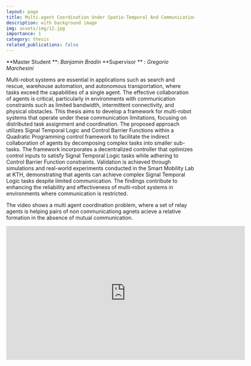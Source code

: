 ```yaml
---
layout: page
title: Multi-agent Coordination Under Spatio-Temporal And Communication Constraints
description: with background image
img: assets/img/12.jpg
importance: 1
category: thesis
related_publications: false
---
```


**Master Student **: *Banjamin Bradin*
**Supervisor **    : *Gregorio Marchesini*

Multi-robot systems are essential in applications such as search and rescue, warehouse automation, and autonomous transportation, where tasks exceed the capabilities of a single agent. The effective collaboration of agents is critical, particularly in environments with communication constraints such as limited bandwidth, intermittent connectivity, and physical obstacles. This thesis aims to develop a framework for multi-robot systems that operate under these communication limitations, focusing on distributed task assignment and coordination. The proposed approach utilizes Signal Temporal Logic and Control Barrier Functions within a Quadratic Programming control framework to facilitate the indirect collaboration of agents by decomposing complex tasks into smaller sub-tasks. The framework incorporates a decentralized controller that optimizes control inputs to satisfy Signal Temporal Logic tasks while adhering to Control Barrier Function constraints. Validation is achieved through simulations and real-world experiments conducted in the Smart Mobility Lab at KTH, demonstrating that agents can achieve complex Signal Temporal Logic tasks despite limited communication. The findings contribute to enhancing the reliability and effectiveness of multi-robot systems in environments where communication is restricted.

The video shows a multi agent coordination problem, where a set of relay agents is helping pairs of non communicationg agnets acieve a relative formation in the absence of mutual communication.

<div style="text-align: center;">
  <iframe width="640" height="360" 
          src="https://www.youtube.com/embed/joC_Xkk0ldY" 
          frameborder="0" 
          allow="accelerometer; autoplay; clipboard-write; encrypted-media; gyroscope; picture-in-picture" 
          allowfullscreen>
  </iframe>
</div>